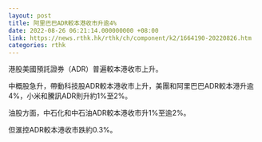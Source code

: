 ```yaml
---
layout: post
title: 阿里巴巴ADR較本港收市升逾4%
date: 2022-08-26 06:21:14.000000000 +08:00
link: https://news.rthk.hk/rthk/ch/component/k2/1664190-20220826.htm
categories: rthk
---
```


港股美國預託證券（ADR）普遍較本港收市上升。

中概股急升，帶動科技股ADR較本港收市上升，美團和阿里巴巴ADR較本港升逾4%，小米和騰訊ADR則升約1%至2%。

油股方面，中石化和中石油ADR較本港收市升1%至逾2%。

但滙控ADR較本港收市跌約0.3%。
